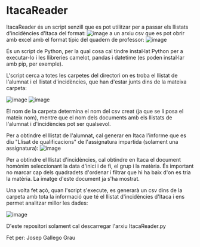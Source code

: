 # ItacaReader

ItacaReader és un script senzill que es pot utilitzar per a passar els llistats d'incidències d'Itaca del format:
![image](https://user-images.githubusercontent.com/91680464/135536933-46e7c8de-a6dd-4b89-99eb-bd27533dcefa.png)
a un arxiu csv que es pot obrir amb excel amb el format típic del quadern de professor:
![image](https://user-images.githubusercontent.com/91680464/135536973-d6da02c3-21f9-48a5-83d4-73c1b554cd2c.png)

És un script de Python, per la qual cosa cal tindre instal·lat Python per a executar-lo i les llibreries camelot, pandas i datetime (es poden instal·lar amb pip, per exemple).

L'script cerca a totes les carpetes del directori on es troba el llistat de l'alumnat i el llistat d'incidències, que han d'estar junts dins de la mateixa carpeta:

![image](https://user-images.githubusercontent.com/91680464/135537591-a86e18ed-3bda-4c96-8b79-39cc95986aec.png)
![image](https://user-images.githubusercontent.com/91680464/135537741-e58e8f0f-6929-4ba3-a0b8-eb89daefdac7.png)

El nom de la carpeta determina el nom del csv creat (ja que se li posa el mateix nom), mentre que el nom dels documents amb els llistats de l'alumnat i d'incidències pot ser qualsevol.

Per a obtindre el llistat de l'alumnat, cal generar en Itaca l'informe que es diu "Llisat de qualificacions" de l'assignatura impartida (solament una assignatura):
![image](https://user-images.githubusercontent.com/91680464/135538825-5d3e6502-2a8a-44b0-8fa3-badeb7bded00.png)


Per a obtindre el llistat d'incidències, cal obtindre en Itaca el document homònim seleccionant la data d'inici i de fi, el grup i la matèria. És important no marcar cap dels quadradets d'ordenar i filtrar que hi ha baix d'on es tria la matèria. La imatge d'este document ja s'ha mostrat.

Una volta fet açò, quan l'script s'execute, es generarà un csv dins de la carpeta amb tota la informació que té el llistat d'incidències d'Itaca i ens permet analitzar millor les dades:

![image](https://user-images.githubusercontent.com/91680464/135538482-3559e91d-33c7-4b58-a02a-07dd8c45084b.png)

D'este repositori solament cal descarregar l'arxiu ItacaReader.py

Fet per: Josep Gallego Grau
